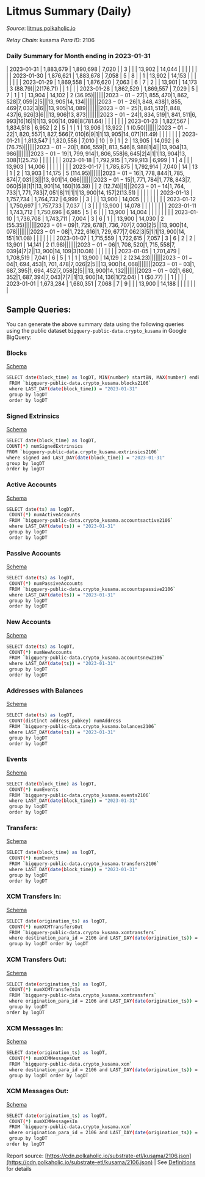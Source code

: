 # Litmus Summary (Daily)

_Source_: [litmus.polkaholic.io](https://litmus.polkaholic.io)

*Relay Chain*: kusama
*Para ID*: 2106



### Daily Summary for Month ending in 2023-01-31


| 2023-01-31 | 1,883,679 | 1,890,698 | 7,020 |  | 3 |  |  | 13,902 | 14,044 |   |   |   |  |  |  |
| 2023-01-30 | 1,876,621 | 1,883,678 | 7,058 | 5 | 8 |  | 1 | 13,902 | 14,153 |   |   |   |  |  |  |
| 2023-01-29 | 1,869,558 | 1,876,620 | 7,063 | 6 | 7 | 2 |  | 13,901 | 14,173 | 3 ($88.79) |   | 2 ($176.71) |  | 1 |  |
| 2023-01-28 | 1,862,529 | 1,869,557 | 7,029 | 5 | 7 | 1 | 1 | 13,904 | 14,102 | 2 ($36.95) |   |   |  |  |  |
| 2023-01-27 | 1,855,470 | 1,862,528 | 7,059 | 2 | 5 |  |  | 13,905 | 14,134 |   |   |   |  |  |  |
| 2023-01-26 | 1,848,438 | 1,855,469 | 7,032 | 3 | 6 |  |  | 13,905 | 14,089 |   |   |   |  |  |  |
| 2023-01-25 | 1,841,512 | 1,848,437 | 6,926 | 3 | 6 |  |  | 13,906 | 13,873 |   |   |   |  |  |  |
| 2023-01-24 | 1,834,519 | 1,841,511 | 6,993 | 16 | 16 | 1 | 1 | 13,906 | 14,098 | 8 ($781.64) |   |   |  |  |  |
| 2023-01-23 | 1,827,567 | 1,834,518 | 6,952 | 2 | 5 | 1 | 1 | 13,906 | 13,922 | 1 ($0.50) |   |   |  |  |  |
| 2023-01-22 | 1,820,557 | 1,827,566 | 7,010 | 6 | 9 | 1 | 1 | 13,905 | 14,071 | 1 ($1.49) |   |   |  |  |  |
| 2023-01-21 | 1,813,547 | 1,820,556 | 7,010 | 10 | 9 | 1 | 2 | 13,905 | 14,092 | 6 ($76.75) |   |   |  |  |  |
| 2023-01-20 | 1,806,559 | 1,813,546 | 6,988 | 1 | 4 |  |  | 13,904 | 13,986 |   |   |   |  |  |  |
| 2023-01-19 | 1,799,914 | 1,806,558 | 6,645 | 2 | 4 | 1 | 1 | 13,904 | 13,308 | 1 ($25.75) |   |   |  |  |  |
| 2023-01-18 | 1,792,915 | 1,799,913 | 6,999 | 1 | 4 |  |  | 13,903 | 14,006 |   |   |   |  |  |  |
| 2023-01-17 | 1,785,875 | 1,792,914 | 7,040 | 14 | 13 | 1 | 2 | 13,903 | 14,175 | 5 ($114.95) |   |   |  |  |  |
| 2023-01-16 | 1,778,844 | 1,785,874 | 7,031 |  | 3 |  |  | 13,901 | 14,066 |   |   |   |  |  |  |
| 2023-01-15 | 1,771,784 | 1,778,843 | 7,060 | 5 | 8 | 1 | 1 | 13,901 | 14,160 | 1 ($6.39) |   | 2 ($12.74) |  | 1 |  |
| 2023-01-14 | 1,764,733 | 1,771,783 | 7,051 | 8 | 11 | 1 | 1 | 13,900 | 14,157 | 2 ($13.51) |   |   |  |  |  |
| 2023-01-13 | 1,757,734 | 1,764,732 | 6,999 |  | 3 |  |  | 13,900 | 14,005 |   |   |   |  |  |  |
| 2023-01-12 | 1,750,697 | 1,757,733 | 7,037 |  | 3 |  |  | 13,900 | 14,078 |   |   |   |  |  |  |
| 2023-01-11 | 1,743,712 | 1,750,696 | 6,985 | 5 | 6 |  |  | 13,900 | 14,004 |   |   |   |  |  |  |
| 2023-01-10 | 1,736,708 | 1,743,711 | 7,004 | 3 | 6 | 1 |  | 13,900 | 14,030 | 2 ($55.35) |   |   |  |  |  |
| 2023-01-09 | 1,729,678 | 1,736,707 | 7,030 | 2 | 5 |  |  | 13,900 | 14,078 |   |   |   |  |  |  |
| 2023-01-08 | 1,722,616 | 1,729,677 | 7,062 | 3 | 5 | 1 | 1 | 13,900 | 14,151 | 1 ($1.08) |   |   |  |  |  |
| 2023-01-07 | 1,715,559 | 1,722,615 | 7,057 | 3 | 6 | 2 | 2 | 13,901 | 14,141 | 2 ($1.98) |   |   |  |  |  |
| 2023-01-06 | 1,708,520 | 1,715,558 | 7,039 | 4 | 7 | 2 |  | 13,900 | 14,109 | 3 ($10.08) |   |   |  |  |  |
| 2023-01-05 | 1,701,479 | 1,708,519 | 7,041 | 6 | 5 | 1 | 1 | 13,900 | 14,129 | 2 ($234.23) |   |   |  |  |  |
| 2023-01-04 | 1,694,453 | 1,701,478 | 7,026 | 2 | 5 |  |  | 13,900 | 14,068 |   |   |   |  |  |  |
| 2023-01-03 | 1,687,395 | 1,694,452 | 7,058 | 2 | 5 |  |  | 13,900 | 14,132 |   |   |   |  |  |  |
| 2023-01-02 | 1,680,352 | 1,687,394 | 7,043 | 7 | 7 |  | 1 | 13,900 | 14,136 | 1 ($72.04) | 1 ($0.77) |   | 1 |  |  |
| 2023-01-01 | 1,673,284 | 1,680,351 | 7,068 | 7 | 9 |  |  | 13,900 | 14,188 |   |   |   |  |  |  |

## Sample Queries:
You can generate the above summary data using the following queries using the public dataset `bigquery-public-data.crypto_kusama` in Google BigQuery:


### Blocks 

[Schema](https://github.com/colorfulnotion/substrate-etl/blob/main/schema/blocks.json)

```bash
SELECT date(block_time) as logDT, MIN(number) startBN, MAX(number) endBN, COUNT(*) numBlocks 
 FROM `bigquery-public-data.crypto_kusama.blocks2106`  
 where LAST_DAY(date(block_time)) = "2023-01-31" 
 group by logDT 
 order by logDT
```

### Signed Extrinsics 

[Schema](https://github.com/colorfulnotion/substrate-etl/blob/main/schema/extrinsics.json)

```bash
SELECT date(block_time) as logDT, 
COUNT(*) numSignedExtrinsics 
FROM `bigquery-public-data.crypto_kusama.extrinsics2106`  
where signed and LAST_DAY(date(block_time)) = "2023-01-31" 
group by logDT 
order by logDT
```

### Active Accounts 

[Schema](https://github.com/colorfulnotion/substrate-etl/blob/main/schema/accountsactive.json)

```bash
SELECT date(ts) as logDT, 
 COUNT(*) numActiveAccounts 
 FROM `bigquery-public-data.crypto_kusama.accountsactive2106` 
 where LAST_DAY(date(ts)) = "2023-01-31" 
 group by logDT 
 order by logDT
```

### Passive Accounts 

[Schema](https://github.com/colorfulnotion/substrate-etl/blob/main/schema/accountspassive.json)

```bash
SELECT date(ts) as logDT, 
 COUNT(*) numPassiveAccounts 
 FROM `bigquery-public-data.crypto_kusama.accountspassive2106` 
 where LAST_DAY(date(ts)) = "2023-01-31" 
 group by logDT 
 order by logDT
```

### New Accounts 

[Schema](https://github.com/colorfulnotion/substrate-etl/blob/main/schema/accountsnew.json)

```bash
SELECT date(ts) as logDT, 
 COUNT(*) numNewAccounts 
 FROM `bigquery-public-data.crypto_kusama.accountsnew2106` 
 where LAST_DAY(date(ts)) = "2023-01-31" 
 group by logDT
 order by logDT
```

### Addresses with Balances 

[Schema](https://github.com/colorfulnotion/substrate-etl/blob/main/schema/balances.json)

```bash
SELECT date(ts) as logDT,
 COUNT(distinct address_pubkey) numAddress 
 FROM `bigquery-public-data.crypto_kusama.balances2106` 
 where LAST_DAY(date(ts)) = "2023-01-31" 
 group by logDT 
 order by logDT
```

### Events 

[Schema](https://github.com/colorfulnotion/substrate-etl/blob/main/schema/events.json)

```bash
SELECT date(block_time) as logDT, 
 COUNT(*) numEvents 
 FROM `bigquery-public-data.crypto_kusama.events2106` 
 where LAST_DAY(date(block_time)) = "2023-01-31" 
 group by logDT 
 order by logDT
```

### Transfers:

[Schema](https://github.com/colorfulnotion/substrate-etl/blob/main/schema/transfers.json)

```bash
SELECT date(block_time) as logDT, 
 COUNT(*) numEvents 
 FROM `bigquery-public-data.crypto_kusama.transfers2106` 
 where LAST_DAY(date(block_time)) = "2023-01-31" 
 group by logDT 
 order by logDT
```

### XCM Transfers In: 

[Schema](https://github.com/colorfulnotion/substrate-etl/blob/main/schema/xcmtransfers.json)

```bash
SELECT date(origination_ts) as logDT, 
 COUNT(*) numXCMTransfersOut 
 FROM `bigquery-public-data.crypto_kusama.xcmtransfers` 
 where destination_para_id = 2106 and LAST_DAY(date(origination_ts)) = "2023-01-31" 
 group by logDT order by logDT
```

### XCM Transfers Out: 

[Schema](https://github.com/colorfulnotion/substrate-etl/blob/main/schema/xcmtransfers.json)

```bash
SELECT date(origination_ts) as logDT, 
 COUNT(*) numXCMTransfersIn 
 FROM `bigquery-public-data.crypto_kusama.xcmtransfers` 
 where origination_para_id = 2106 and LAST_DAY(date(origination_ts)) = "2023-01-31" 
 group by logDT 
order by logDT
```

### XCM Messages In: 

[Schema](https://github.com/colorfulnotion/substrate-etl/blob/main/schema/xcm.json)

```bash
SELECT date(origination_ts) as logDT, 
 COUNT(*) numXCMMessagesOut 
 FROM `bigquery-public-data.crypto_kusama.xcm` 
 where destination_para_id = 2106 and LAST_DAY(date(origination_ts)) = "2023-01-31" 
 group by logDT order by logDT
```

### XCM Messages Out: 

[Schema](https://github.com/colorfulnotion/substrate-etl/blob/main/schema/xcm.json)

```bash
SELECT date(origination_ts) as logDT, 
 COUNT(*) numXCMMessagesIn 
 FROM `bigquery-public-data.crypto_kusama.xcm` 
 where origination_para_id = 2106 and LAST_DAY(date(origination_ts)) = "2023-01-31" 
 group by logDT 
order by logDT
```


Report source: [https://cdn.polkaholic.io/substrate-etl/kusama/2106.json](https://cdn.polkaholic.io/substrate-etl/kusama/2106.json) | See [Definitions](/DEFINITIONS.md) for details
